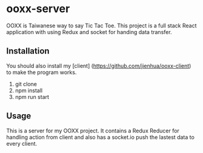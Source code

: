# ooxx-server
OOXX is Taiwanese way to say Tic Tac Toe. This project is a full stack React application with using Redux and socket for handing data transfer.


## Installation
You should also install my [client] (https://github.com/jienhua/ooxx-client) to make the program works.

1. git clone
2. npm install
3. npm run start

## Usage
This is a server for my OOXX project. It contains a Redux Reducer for handling action from client and also has a socket.io push the lastest data to every client.
